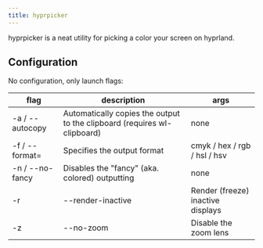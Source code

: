 ```yaml
---
title: hyprpicker
---
```


hyprpicker is a neat utility for picking a color your screen on hyprland.

## Configuration

No configuration, only launch flags:

| flag            | description                                                              | args                              |
| --------------- | ------------------------------------------------------------------------ | --------------------------------- |
| -a / --autocopy | Automatically copies the output to the clipboard (requires wl-clipboard) | none                              |
| -f / --format=  | Specifies the output format                                              | cmyk / hex / rgb / hsl / hsv      |
| -n / --no-fancy | Disables the "fancy" (aka. colored) outputting                           | none                              |
| -r              | --render-inactive                                                        | Render (freeze) inactive displays |
| -z              | --no-zoom                                                                | Disable the zoom lens             |
